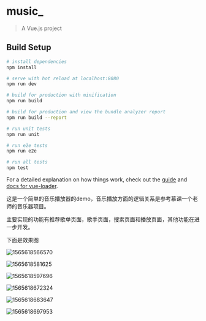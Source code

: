 # music_

> A Vue.js project

## Build Setup

``` bash
# install dependencies
npm install

# serve with hot reload at localhost:8080
npm run dev

# build for production with minification
npm run build

# build for production and view the bundle analyzer report
npm run build --report

# run unit tests
npm run unit

# run e2e tests
npm run e2e

# run all tests
npm test
```

For a detailed explanation on how things work, check out the [guide](http://vuejs-templates.github.io/webpack/) and [docs for vue-loader](http://vuejs.github.io/vue-loader).





这是一个简单的音乐播放器的demo，音乐播放方面的逻辑关系是参考慕课一个老师的音乐器项目。

主要实现的功能有推荐歌单页面，歌手页面，搜索页面和播放页面，其他功能在进一步开发。

下面是效果图

![1565618566570](C:\Users\mci\AppData\Local\Temp\1565618566570.png)

![1565618581625](C:\Users\mci\AppData\Local\Temp\1565618581625.png)

![1565618597696](C:\Users\mci\AppData\Local\Temp\1565618597696.png)

![1565618672324](C:\Users\mci\AppData\Local\Temp\1565618672324.png)

![1565618683647](C:\Users\mci\AppData\Local\Temp\1565618683647.png)

![1565618697953](C:\Users\mci\AppData\Local\Temp\1565618697953.png)















